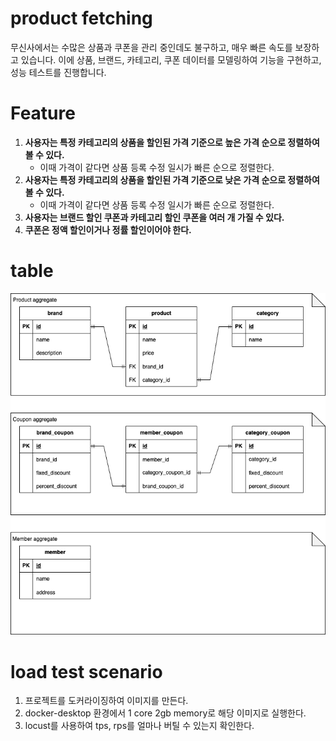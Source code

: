 # product fetching
무신사에서는 수많은 상품과 쿠폰을 관리 중인데도 불구하고, 매우 빠른 속도를 보장하고 있습니다. 이에 상품, 브랜드, 카테고리, 쿠폰 데이터를 모델링하여 기능을 구현하고, 성능 테스트를 진행합니다.

# Feature
1. **사용자는 특정 카테고리의 상품을 할인된 가격 기준으로 높은 가격 순으로 정렬하여 볼 수 있다.**
   - 이때 가격이 같다면 상품 등록 수정 일시가 빠른 순으로 정렬한다.
2. **사용자는 특정 카테고리의 상품을 할인된 가격 기준으로 낮은 가격 순으로 정렬하여 볼 수 있다.**
   - 이때 가격이 같다면 상품 등록 수정 일시가 빠른 순으로 정렬한다.
3. **사용자는 브랜드 할인 쿠폰과 카테고리 할인 쿠폰을 여러 개 가질 수 있다.**
4. **쿠폰은 정액 할인이거나 정률 할인이어야 한다.**

# table
![table.png](./image/table.png)

# load test scenario
1. 프로젝트를 도커라이징하여 이미지를 만든다.
2. docker-desktop 환경에서 1 core 2gb memory로 해당 이미지로 실행한다.
3. locust를 사용하여 tps, rps를 얼마나 버틸 수 있는지 확인한다.
